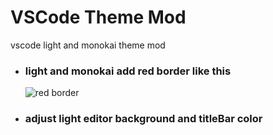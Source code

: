 # VSCode Theme Mod
vscode light and monokai theme mod

*  ### light and monokai add red border like this
	![red border](https://github.com/rocex/vscode-theme/blob/main/images/view01.png)

*  ### adjust light editor background and titleBar color